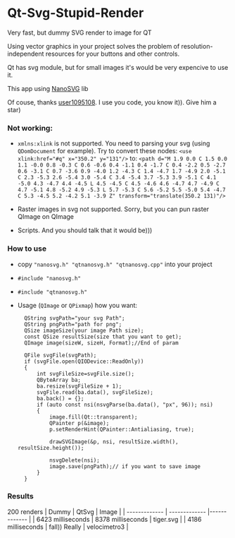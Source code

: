 # Qt-Svg-Stupid-Render

Very fast, but dummy SVG render to image for QT

Using vector graphics in your project solves the problem of resolution-independent resources for your buttons and other controls.

Qt has svg module, but for small images it's would be very expencive to use it.

This app using [NanoSVG](https://github.com/memononen/nanosvg) lib

Of couse, thanks [user1095108](https://github.com/user1095108/). I use you code, you know it)). Give him a star)

### Not working:

- `xmlns:xlink` is not supported. You need to parsing your svg (using `QDomDocument` for example). Try to convert these nodes:
  `<use xlink:href="#q" x="350.2" y="131"/>` to: `<path d="M 1.9 0.0 C 1.5 0.0 1.1 -0.0 0.8 -0.3 C 0.6 -0.6 0.4 -1.1 0.4 -1.7 C 0.4 -2.2 0.5 -2.7 0.6 -3.1 C 0.7 -3.6 0.9 -4.0 1.2 -4.3 C 1.4 -4.7 1.7 -4.9 2.0 -5.1 C 2.3 -5.3 2.6 -5.4 3.0 -5.4 C 3.4 -5.4 3.7 -5.3 3.9 -5.1 C 4.1 -5.0 4.3 -4.7 4.4 -4.5 L 4.5 -4.5 C 4.5 -4.6 4.6 -4.7 4.7 -4.9 C 4.7 -5.1 4.8 -5.2 4.9 -5.3 L 5.7 -5.3 C 5.6 -5.2 5.5 -5.0 5.4 -4.7 C 5.3 -4.5 5.2 -4.2 5.1 -3.9 Z" transform="translate(350.2 131)"/>`

- Raster images in svg not supported. Sorry, but you can pun raster QImage on QImage

- Scripts. And you should talk that it would be)))

### How to use

- copy `"nanosvg.h" "qtnanosvg.h" "qtnanosvg.cpp"` into your project
- `#include "nanosvg.h"`
- `#include "qtnanosvg.h"`
- Usage (`QImage` or `QPixmap`) how you want:

        QString svgPath="your svg Path";
        QString pngPath="path for png";
        QSize imageSize(your image Path size);
        const QSize resultSize(size that you want to get);
        QImage image(sizeW, sizeH, Format);//End of param
        
        QFile svgFile(svgPath);
        if (svgFile.open(QIODevice::ReadOnly))
        {
            int svgFileSize=svgFile.size();
            QByteArray ba;
            ba.resize(svgFileSize + 1);
            svgFile.read(ba.data(), svgFileSize);
            ba.back() = {};
            if (auto const nsi(nsvgParse(ba.data(), "px", 96)); nsi)
            {
                image.fill(Qt::transparent);
                QPainter p(&image);
                p.setRenderHint(QPainter::Antialiasing, true);

                drawSVGImage(&p, nsi, resultSize.width(), resultSize.height());

                nsvgDelete(nsi);
                image.save(pngPath);// if you want to save image
            }
        }

### Results
200 renders
| Dummy  | QtSvg | Image |
| ------------- | ------------- |------------- |
| 6423 milliseconds  | 8378 milliseconds  | tiger.svg  |
| 4186 milliseconds  | fall)) Really  | velocimetro3 |
